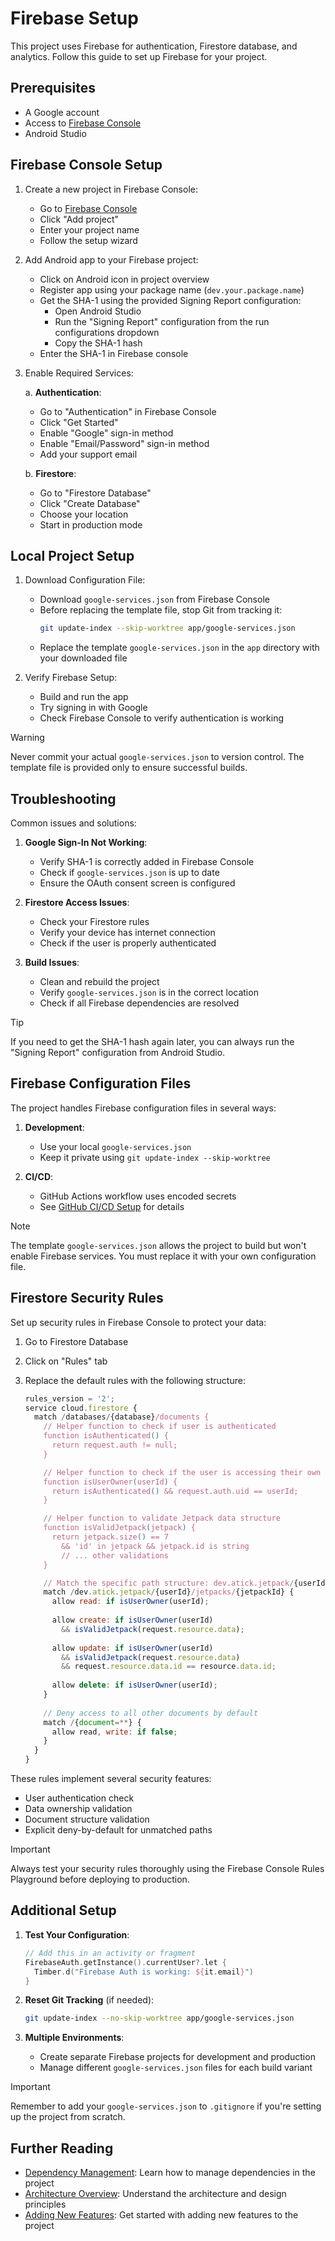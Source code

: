 # Firebase Setup

This project uses Firebase for authentication, Firestore database, and analytics. Follow this guide
to set up Firebase for your project.

## Prerequisites

- A Google account
- Access to [Firebase Console](https://console.firebase.google.com)
- Android Studio

## Firebase Console Setup

1. Create a new project in Firebase Console:
	- Go to [Firebase Console](https://console.firebase.google.com)
	- Click "Add project"
	- Enter your project name
	- Follow the setup wizard

2. Add Android app to your Firebase project:
	- Click on Android icon in project overview
	- Register app using your package name (`dev.your.package.name`)
	- Get the SHA-1 using the provided Signing Report configuration:
		- Open Android Studio
		- Run the "Signing Report" configuration from the run configurations dropdown
		- Copy the SHA-1 hash
	- Enter the SHA-1 in Firebase console

3. Enable Required Services:

   a. **Authentication**:
	- Go to "Authentication" in Firebase Console
	- Click "Get Started"
	- Enable "Google" sign-in method
	- Enable "Email/Password" sign-in method
	- Add your support email

   b. **Firestore**:
	- Go to "Firestore Database"
	- Click "Create Database"
	- Choose your location
	- Start in production mode

## Local Project Setup

1. Download Configuration File:
	- Download `google-services.json` from Firebase Console
	- Before replacing the template file, stop Git from tracking it:
	  ```bash
	  git update-index --skip-worktree app/google-services.json
	  ```
	- Replace the template `google-services.json` in the `app` directory with your downloaded file

2. Verify Firebase Setup:
	- Build and run the app
	- Try signing in with Google
	- Check Firebase Console to verify authentication is working

> [!WARNING]
> Never commit your actual `google-services.json` to version control. The template file is provided
> only to ensure successful builds.

## Troubleshooting

Common issues and solutions:

1. **Google Sign-In Not Working**:
	- Verify SHA-1 is correctly added in Firebase Console
	- Check if `google-services.json` is up to date
	- Ensure the OAuth consent screen is configured

2. **Firestore Access Issues**:
	- Check your Firestore rules
	- Verify your device has internet connection
	- Check if the user is properly authenticated

3. **Build Issues**:
	- Clean and rebuild the project
	- Verify `google-services.json` is in the correct location
	- Check if all Firebase dependencies are resolved

> [!TIP]
> If you need to get the SHA-1 hash again later, you can always run the "Signing Report"
> configuration from Android Studio.

## Firebase Configuration Files

The project handles Firebase configuration files in several ways:

1. **Development**:
	- Use your local `google-services.json`
	- Keep it private using `git update-index --skip-worktree`

2. **CI/CD**:
	- GitHub Actions workflow uses encoded secrets
	- See [GitHub CI/CD Setup](github.md) for details

> [!NOTE]
> The template `google-services.json` allows the project to build but won't enable Firebase
> services. You must replace it with your own configuration file.

## Firestore Security Rules

Set up security rules in Firebase Console to protect your data:

1. Go to Firestore Database
2. Click on "Rules" tab
3. Replace the default rules with the following structure:

   ```javascript
   rules_version = '2';
   service cloud.firestore {
     match /databases/{database}/documents {
       // Helper function to check if user is authenticated
       function isAuthenticated() {
         return request.auth != null;
       }
   
       // Helper function to check if the user is accessing their own data
       function isUserOwner(userId) {
         return isAuthenticated() && request.auth.uid == userId;
       }
   
       // Helper function to validate Jetpack data structure
       function isValidJetpack(jetpack) {
         return jetpack.size() == 7
           && 'id' in jetpack && jetpack.id is string
           // ... other validations
       }
   
       // Match the specific path structure: dev.atick.jetpack/{userId}/jetpacks/{jetpackId}
       match /dev.atick.jetpack/{userId}/jetpacks/{jetpackId} {
         allow read: if isUserOwner(userId);
         
         allow create: if isUserOwner(userId) 
           && isValidJetpack(request.resource.data);
         
         allow update: if isUserOwner(userId) 
           && isValidJetpack(request.resource.data)
           && request.resource.data.id == resource.data.id;
         
         allow delete: if isUserOwner(userId);
       }
       
       // Deny access to all other documents by default
       match /{document=**} {
         allow read, write: if false;
       }
     }
   }
   ```

These rules implement several security features:

- User authentication check
- Data ownership validation
- Document structure validation
- Explicit deny-by-default for unmatched paths

> [!IMPORTANT]
> Always test your security rules thoroughly using the Firebase Console Rules Playground before
> deploying to production.

## Additional Setup

1. **Test Your Configuration**:

	```kotlin
	// Add this in an activity or fragment
	FirebaseAuth.getInstance().currentUser?.let {
	  Timber.d("Firebase Auth is working: ${it.email}")
	}
	```

2. **Reset Git Tracking** (if needed):

	```bash
	git update-index --no-skip-worktree app/google-services.json
	```

3. **Multiple Environments**:
	- Create separate Firebase projects for development and production
	- Manage different `google-services.json` files for each build variant

> [!IMPORTANT]
> Remember to add your `google-services.json` to `.gitignore` if you're setting up the project from
> scratch.

## Further Reading
- [Dependency Management](dependency.md): Learn how to manage dependencies in the project
- [Architecture Overview](architecture.md): Understand the architecture and design principles
- [Adding New Features](guide.md): Get started with adding new features to the project